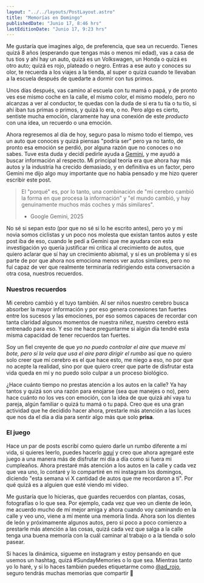 ```yaml
---
layout: "../../layouts/PostLayout.astro"
title: "Memorías en Domingo"
publishedDate: "Junio 17, 8:46 hrs"
lastEditionDate: "Junio 17, 9:23 hrs"
---
```


Me gustaría que imagines algo, de preferencia, que sea un recuerdo. Tienes quizá 8 años (esperando que tengas más o menos mí edad), vas a casa de tus tios y ahí hay un auto, quizá es un Volkswagen, un Honda o quizá es otro auto; quizá es rojo, plateado o negro. Entras a ese auto y conoces su olor, te recuerda a los viajes a la tienda, al super o quizá cuando te llevaban a la escuela después de quedarte a dormir con tus primos.

Unos días después, vas camino al escuela con tu mamá o papá, y de pronto ves ese mismo coche en la calle, el mismo color, el mismo modelo, pero no alcanzas a ver al conductor, te quedas con la duda de si era tu tía o tu tío, si ahí iban tus primas o primos, y quizá lo era, o no. Pero algo es cierto, sentiste mucha emoción, claramente hay una conexión de este _producto_ con una idea, un recuerdo o una emoción.

Ahora regresemos al día de hoy, seguro pasa lo mismo todo el tiempo, ves un auto que conoces y quizá piensas "podría ser" pero ya no tanto, de pronto esa emoción se perdió, por alguna razón que no conoces o no sabes. Tuve esta duda y decidí pedirle ayuda a [Gemini](https://gemini.google.com/), y me ayudó a buscar información al respecto. Mi principal teoría era que ahora hay más autos y la industria ha crecido demasiado, y en definitiva es un factor, pero Gemini me dijo algo muy importante que no había pensado y me hizo querer escribir este post.

> El "porqué" es, por lo tanto, una combinación de "mi cerebro cambió la forma en que procesa la información" y "el mundo cambió, y hay genuinamente muchos más coches y más similares".
>
> - Google Gemini, 2025

No sé si sepan esto (por que no sé si lo he escrito antes), pero yo y mi novia somos ciclistas y un poco nos molesta que existan tantos autos y este post iba de eso, cuando le pedí a Gemini que me ayudara con esta investigación yo quería justificar mi crítica al crecimiento de autos, que quiero aclarar que sí hay un crecimiento abismal, y sí es un problema y sí es parte de por que ahora nos emociona menos ver autos similares, pero no fuí capaz de ver que realmente terminaría redirigiendo esta conversación a otra cosa, nuestros recuerdos.

### Nuestros recuerdos

Mi cerebro cambió y el tuyo también. Al ser niños nuestro cerebro busca absorber la mayor información y por eso genera conexiones tan fuertes entre los sucesos y las emociones, por eso somos capaces de recordar con tanta claridad algunos momentos de nuestra niñez, nuestro cerebro está entrenado para eso. Y eso me hace preguntarme si algún día tendré esta misma capacidad de tener recuerdos tan fuertes.

Soy un fiel creyente de que _yo no puedo controlar el aire que mueve mí bote, pero sí la vela que usa el aire para dirigir el rumbo_ así que no quiero solo creer que mí cerebro es el que hace esto, me niego a eso, no por que no acepte la realidad, sino por que quiero creer que parte de disfrutar esta vida queda en mí y no puedo solo culpar a un proceso biológico.

¿Hace cuánto tiempo no prestas atención a los autos en la calle? Ya hay tantos y quizá son una razón para enojarse (sea que manejes o no), pero hace cuánto no los ves con emoción, con la idea de que quizá ahí vaya tu pareja, algún familiar o quizá tu mamá o tu papá. Creo que es una gran actividad que he decidido hacer ahora, prestarle más atención a las luces que nos da el día a día para sentir algo más que solo **prisa**.

### El juego

Hace un par de posts escribí como quiero darle un rumbo diferente a mí vida, si quieres leerlo, puedes hacerlo [aquí](/posts/4) y creo que ahora agregaré este juego a una manera más de disfrutar mi día a día como si fuera mi cumpleaños. Ahora prestaré más atención a los autos en la calle y cada vez que vea uno, lo contaré y lo compartiré en mi instagram los domingos, diciendo "esta semana vi X cantidad de autos que me recordaron a tí". Por qué quizá es a alguien que esté viendo mi video.

Me gustaría que lo hicieras, que guardes recuerdos con plantas, cosas, fotografías o lo que sea. Por ejemplo, cada vez que veo un diente de león, me acuerdo mucho de mí mejor amiga y ahora cuando voy caminando en la calle y veo uno, viene a mí mente una memoría linda. Ahora son los dientes de león y próximamente algunos autos, pero si poco a poco comienzo a prestarle más atención a las cosas, quizá cada vez que salga a la calle tenga una buena memoría con la cuál caminar al trabajo o a la tienda o solo pasear.

Si haces la dinámica, sigueme en instagram y estoy pensando en que usemos un hashtag, quizá #SundayMemories o lo que sea. Mientras tanto yo lo haré, y si lo haces también puedes etiquetarme como [@ad_rojo](https://www.instagram.com/ad_rojo/), seguro tendrás muchas memorias que compartir 💖
